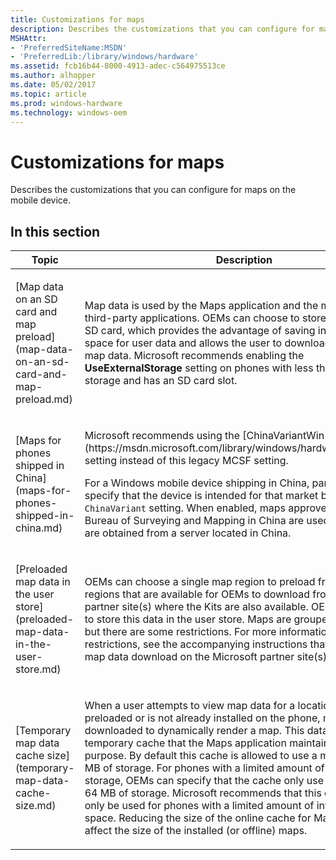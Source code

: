 ```yaml
---
title: Customizations for maps
description: Describes the customizations that you can configure for maps on the mobile device.
MSHAttr:
- 'PreferredSiteName:MSDN'
- 'PreferredLib:/library/windows/hardware'
ms.assetid: fcb16b44-8000-4913-adec-c564975513ce
ms.author: alhopper
ms.date: 05/02/2017
ms.topic: article
ms.prod: windows-hardware
ms.technology: windows-oem
---
```


# Customizations for maps


Describes the customizations that you can configure for maps on the mobile device.

## In this section


<table>
<colgroup>
<col width="50%" />
<col width="50%" />
</colgroup>
<thead>
<tr class="header">
<th>Topic</th>
<th>Description</th>
</tr>
</thead>
<tbody>
<tr class="odd">
<td><p>[Map data on an SD card and map preload](map-data-on-an-sd-card-and-map-preload.md)</p></td>
<td><p>Map data is used by the Maps application and the map control for third-party applications. OEMs can choose to store this data on an SD card, which provides the advantage of saving internal memory space for user data and allows the user to download more offline map data. Microsoft recommends enabling the <strong>UseExternalStorage</strong> setting on phones with less than 8 GB of user storage and has an SD card slot.</p></td>
</tr>
<tr class="even">
<td><p>[Maps for phones shipped in China](maps-for-phones-shipped-in-china.md)</p></td>
<td><p>Microsoft recommends using the [ChinaVariantWin10](https://msdn.microsoft.com/library/windows/hardware/mt203640) setting instead of this legacy MCSF setting.</p>
<p>For a Windows mobile device shipping in China, partners must specify that the device is intended for that market by configuring <code>ChinaVariant</code> setting. When enabled, maps approved by the State Bureau of Surveying and Mapping in China are used and the maps are obtained from a server located in China.</p></td>
</tr>
<tr class="odd">
<td><p>[Preloaded map data in the user store](preloaded-map-data-in-the-user-store.md)</p></td>
<td><p>OEMs can choose a single map region to preload from the multiple regions that are available for OEMs to download from the Microsoft partner site(s) where the Kits are also available. OEMs can choose to store this data in the user store. Maps are grouped into regions, but there are some restrictions. For more information about these restrictions, see the accompanying instructions that are part of the map data download on the Microsoft partner site(s).</p></td>
</tr>
<tr class="even">
<td><p>[Temporary map data cache size](temporary-map-data-cache-size.md)</p></td>
<td><p>When a user attempts to view map data for a location that was not preloaded or is not already installed on the phone, map data will be downloaded to dynamically render a map. This data is stored in a temporary cache that the Maps application maintains for this purpose. By default this cache is allowed to use a maximum of 128 MB of storage. For phones with a limited amount of available storage, OEMs can specify that the cache only use a maximum of 64 MB of storage. Microsoft recommends that this customization only be used for phones with a limited amount of internal storage space. Reducing the size of the online cache for Map data does not affect the size of the installed (or offline) maps.</p></td>
</tr>
</tbody>
</table>

 

 

 






